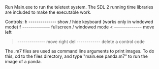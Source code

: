 Run Main.exe to run the teletext system.
The SDL 2 running time libraries are included to make the executable work.

Controls:
   h -------------- show / hide keyboard (works only in windowed mode)
   f -------------- fullscreen / windowed mode
   < -------------- move left
   > -------------- move right
   del ------------ delete a control code
   
The .m7 files are used as command line arguments to print images. To do this, cd to the files directory, and type "main.exe panda.m7" to run the image of a panda.
